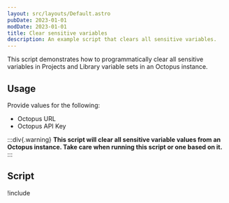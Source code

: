 ```yaml
---
layout: src/layouts/Default.astro
pubDate: 2023-01-01
modDate: 2023-01-01
title: Clear sensitive variables
description: An example script that clears all sensitive variables.
---
```


This script demonstrates how to programmatically clear all sensitive variables in Projects and Library variable sets in an Octopus instance.

## Usage

Provide values for the following:

- Octopus URL
- Octopus API Key

:::div{.warning}
**This script will clear all sensitive variable values from an Octopus instance. Take care when running this script or one based on it.**
:::

## Script

!include <clear-sensitive-variables-scripts>